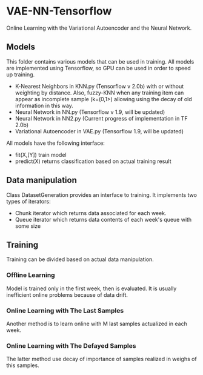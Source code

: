 # VAE-NN-Tensorflow
Online Learning with the Variational Autoencoder and the Neural Network.

## Models
This folder contains various models that can be used in training. 
All models are implemented using Tensorflow, so GPU can be used in order to speed up training.

* K-Nearest Neighbors in KNN.py (Tensorflow v 2.0b) with or without weighting by distance. Also, fuzzy-KNN when any training item can appear as incomplete sample (k=(0,1>) allowing using the decay of old information in this way. 
* Neural Network in NN.py (Tensorflow v 1.9, will be updated)
* Neural Network in NN2.py (Current progress of implementation in TF 2.0b)
* Variational Autoencoder in VAE.py (Tensorflow 1.9, will be updated)

All models have the following interface:

* fit(X,[Y]) train model
* predict(X) returns classification based on actual training result

## Data manipulation
Class DatasetGeneration provides an interface to training. It implements two types of iterators:

* Chunk iterator which returns data associated for each week.
* Queue iterator which returns data contents of each week's queue with some size

## Training
Training can be divided based on actual data manipulation.

### Offline Learning
Model is trained only in the first week, then is evaluated. 
It is usually inefficient online problems because of data drift.

### Online Learning with The Last Samples
Another method is to learn online with M last samples actualized in each week.

### Online Learning with The Defayed Samples 
The latter method use decay of importance of samples realized in weighs of this samples.







